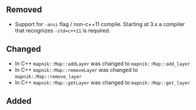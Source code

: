 ## Removed

 - Support for `-ansi` flag / non-c++11 compile. Starting at 3.x a compiler that recognizes `-std=c++11` is required.

## Changed

 - In C++ `mapnik::Map::addLayer` was changed to `mapnik::Map::add_layer`
 - In C++ `mapnik::Map::removeLayer` was changed to `mapnik::Map::remove_layer`
 - In C++ `mapnik::Map::getLayer` was changed to `mapnik::Map::get_layer`

## Added
